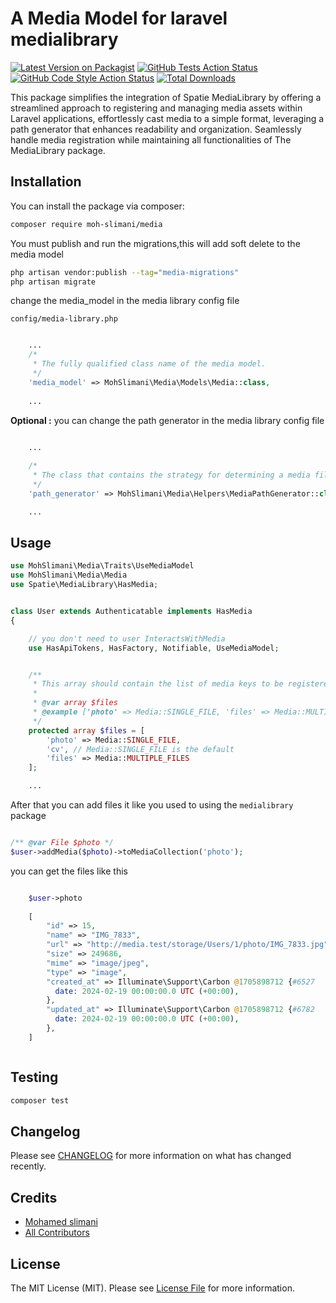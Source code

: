 # A Media Model for laravel medialibrary

[![Latest Version on Packagist](https://img.shields.io/packagist/v/moh-slimani/media.svg?style=flat-square)](https://packagist.org/packages/moh-slimani/media)
[![GitHub Tests Action Status](https://img.shields.io/github/actions/workflow/status/moh-slimani/media/run-tests.yml?branch=main&label=tests&style=flat-square)](https://github.com/moh-slimani/media/actions?query=workflow%3Arun-tests+branch%3Amain)
[![GitHub Code Style Action Status](https://img.shields.io/github/actions/workflow/status/moh-slimani/media/fix-php-code-style-issues.yml?branch=main&label=code%20style&style=flat-square)](https://github.com/moh-slimani/media/actions?query=workflow%3A"Fix+PHP+code+style+issues"+branch%3Amain)
[![Total Downloads](https://img.shields.io/packagist/dt/moh-slimani/media.svg?style=flat-square)](https://packagist.org/packages/moh-slimani/media)

This package simplifies the integration of Spatie MediaLibrary by offering a streamlined approach to registering
and managing media assets within Laravel applications,  effortlessly cast media to a simple format, leveraging a 
path generator that enhances readability and organization. Seamlessly handle media registration 
while maintaining all functionalities of The MediaLibrary package.

## Installation

You can install the package via composer:

```bash
composer require moh-slimani/media
```

You must publish and run the migrations,this will add soft delete to the media model

```bash
php artisan vendor:publish --tag="media-migrations"
php artisan migrate
```

change the media_model in the media library config file

`config/media-library.php`

```php

    ...
    /*
     * The fully qualified class name of the media model.
     */
    'media_model' => MohSlimani\Media\Models\Media::class,
    
    ...    

```

**Optional :** you can change the path generator in the media library config file

```php

    ...
    
    /*
     * The class that contains the strategy for determining a media file's path.
     */
    'path_generator' => MohSlimani\Media\Helpers\MediaPathGenerator::class,

    ...

```

## Usage

```php
use MohSlimani\Media\Traits\UseMediaModel
use MohSlimani\Media\Media
use Spatie\MediaLibrary\HasMedia;


class User extends Authenticatable implements HasMedia
{

    // you don't need to user InteractsWithMedia
    use HasApiTokens, HasFactory, Notifiable, UseMediaModel;


    /**
     * This array should contain the list of media keys to be registered.
     *
     * @var array $files
     * @example ['photo' => Media::SINGLE_FILE, 'files' => Media::MULTIPLE_FILES]
     */
    protected array $files = [
        'photo' => Media::SINGLE_FILE, 
        'cv', // Media::SINGLE_FILE is the default
        'files' => Media::MULTIPLE_FILES
    ];

    ...
```

After that you can add files it like you used to using the `medialibrary` package

```php

/** @var File $photo */
$user->addMedia($photo)->toMediaCollection('photo');

```

you can get the files like this

```php

    $user->photo
 
    [
        "id" => 15,
        "name" => "IMG_7833",
        "url" => "http://media.test/storage/Users/1/photo/IMG_7833.jpg",
        "size" => 249686,
        "mime" => "image/jpeg",
        "type" => "image",
        "created_at" => Illuminate\Support\Carbon @1705898712 {#6527
          date: 2024-02-19 00:00:00.0 UTC (+00:00),
        },
        "updated_at" => Illuminate\Support\Carbon @1705898712 {#6782
          date: 2024-02-19 00:00:00.0 UTC (+00:00),
        },
    ]



```


## Testing

```bash
composer test
```

## Changelog

Please see [CHANGELOG](CHANGELOG.md) for more information on what has changed recently.

## Credits

- [Mohamed slimani](https://github.com/moh-slimani)
- [All Contributors](../../contributors)

## License

The MIT License (MIT). Please see [License File](LICENSE.md) for more information.
